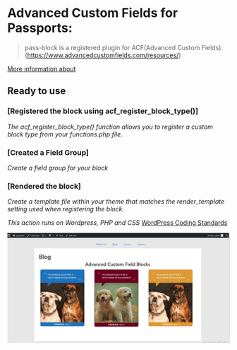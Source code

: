 # Advanced Custom Fields for Passports:

> pass-block is a registered plugin for ACF(Advanced Custom Fields). 
(https://www.advancedcustomfields.com/resources/)

[More information about ](https://www.advancedcustomfields.com/resources/)

## Ready to use


### [Registered the block using acf_register_block_type()]

*The acf_register_block_type() function allows you to register a custom block type from your functions.php file.*

### [Created a Field Group]
*Create a field group for your block*


### [Rendered the block]

*Create a template file within your theme that matches the render_template setting used when registering the block.*


*This action runs on Wordpress, PHP and CSS* [WordPress Coding Standards](https://github.com/WordPress/WordPress-Coding-Standards) 



<p align="center">
<a href=""><img src="template-parts/assets/images/acf-block.jpg" width="850"></a>
</p>
